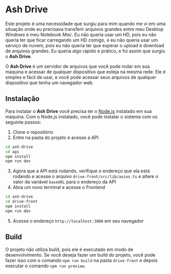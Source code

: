 # Ash Drive
Este projeto é uma necessidade que surgiu para mim quando me vi em uma situação onde eu precisava transferir arquivos grandes entre meu Desktop *Windows* e meu Notebook *Mac*. Eu não queria usar um HD, pois eu não queria ter que ficar carregando um HD comigo, e eu não queria usar um serviço de nuvem, pois eu não queria ter que esperar o upload e download de arquivos grandes. Eu queria algo rápido e prático, e foi assim que surgiu o **Ash Drive**.

O **Ash Drive** é um servidor de arquivos que você pode rodar em sua máquina e acessar de qualquer dispositivo que esteja na mesma rede. Ele é simples e fácil de usar, e você pode acessar seus arquivos de qualquer dispositivo que tenha um navegador web.

## Instalação
Para instalar o **Ash Drive** você precisa ter o [Node.js](https://nodejs.org/) instalado em sua máquina. Com o Node.js instalado, você pode instalar o sistema com os seguinte passos:
1. Clone o repositório
2. Entre na pasta do projeto e acesse a API
```bash
cd ash-drive
cd api
npm install
npm run dev
```
3. Agora que a API está rodando, verifique o endereço que ela está rodando e acesse o arquivo `drive-front/src/lib/axios.ts` e altere o valor da variável `baseURL` para o endereço da API
4. Abra um novo terminal e acesse o Frontend
```bash
cd ash-drive
cd drive-front
npm install
npm run dev
```
5. Acesse o endereço `http://localhost:3000` em seu navegador

## Build
O projeto não utiliza build, pois ele é executado em modo de desenvolvimento. Se você deseja fazer um build do projeto, você pode fazer isso com o comando `npm run build` na pasta `drive-front` e depois executar o comando `npm run preview`.